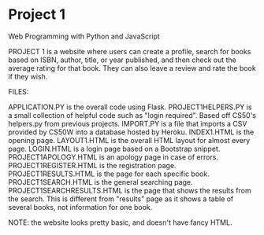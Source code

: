 # Project 1

Web Programming with Python and JavaScript

PROJECT 1 is a website where users can create a profile, search for books based on ISBN, author, title, or year published, and then check out the average rating for that book. They can also leave a review and rate the book if they wish.

FILES:

APPLICATION.PY is the overall code using Flask.
PROJECT1HELPERS.PY is a small collection of helpful code such as "login required". Based off CS50's helpers.py from previous projects.
IMPORT.PY is a file that imports a CSV provided by CS50W into a database hosted by Heroku.
INDEX1.HTML is the opening page.
LAYOUT1.HTML is the overall HTML layout for almost every page.
LOGIN.HTML is a login page based on a Bootstrap snippet.
PROJECT1APOLOGY.HTML is an apology page in case of errors.
PROJECT1REGISTER.HTML is the registration page.
PROJECT1RESULTS.HTML is the page for each specific book.
PROJECT1SEARCH.HTML is the general searching page.
PROJECT1SEARCHRESULTS.HTML is the page that shows the results from the search. This is different from "results" page as it shows a table of several books, not information for one book.

NOTE: the website looks pretty basic, and doesn't have fancy HTML.
